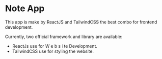 # Note App

This app is make by ReactJS and TailwindCSS the best combo for frontend development.

Currently, two official framework and library are available:

- ReactJs use for W e b s i te Development.
- TailwindCSS use for styling the website.
